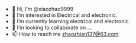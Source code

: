 - 👋 Hi, I’m @xiaozhao9999
- 👀 I’m interested in Electrical and electronic.
- 🌱 I’m currently learning electrical and electronic.
- 💞️ I’m looking to collaborate on ...
- 📫 How to reach me zhaozhian137@63.com

<!---
xiaozhao9999/xiaozhao9999 is a ✨ special ✨ repository because its `README.md` (this file) appears on your GitHub profile.
You can click the Preview link to take a look at your changes.
--->
